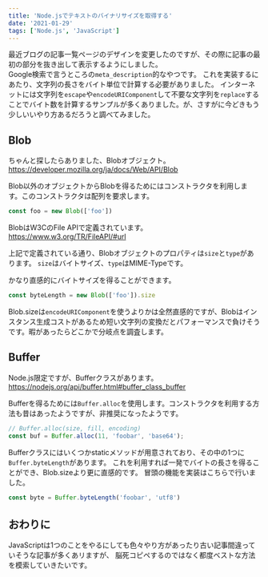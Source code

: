 ```yaml
---
title: 'Node.jsでテキストのバイナリサイズを取得する'
date: '2021-01-29'
tags: ['Node.js', 'JavaScript']
---
```

最近ブログの記事一覧ページのデザインを変更したのですが、その際に記事の最初の部分を抜き出して表示するようにしました。  
Google検索で言うところの`meta_description`的なやつです。
これを実装するにあたり、文字列の長さをバイト単位で計算する必要がありました。
インターネットには文字列を`escape`や`encodeURIComponent`して不要な文字列を`replace`することでバイト数を計算するサンプルが多くありました。が、さすがに今どきもう少しいいやり方あるだろうと調べてみました。

## Blob
ちゃんと探したらありました、Blobオブジェクト。  
https://developer.mozilla.org/ja/docs/Web/API/Blob  

Blob以外のオブジェクトからBlobを得るためにはコンストラクタを利用します。このコンストラクタは配列を要求します。
```js
const foo = new Blob(['foo'])
```

BlobはW3CのFile APIで定義されています。  
https://www.w3.org/TR/FileAPI/#url

上記で定義されている通り、Blobオブジェクトのプロパティは`size`と`type`があります。
`size`はバイトサイズ、`type`はMIME-Typeです。

かなり直感的にバイトサイズを得ることができます。
```js
const byteLength = new Blob(['foo']).size
```

Blob.sizeは`encodeURIComponent`を使うよりかは全然直感的ですが、Blobはインスタンス生成コストがあるため短い文字列の変換だとパフォーマンスで負けそうです。暇があったらどこかで分岐点を調査します。


## Buffer
Node.js限定ですが、Bufferクラスがあります。  
https://nodejs.org/api/buffer.html#buffer_class_buffer

Bufferを得るためには`Buffer.alloc`を使用します。コンストラクタを利用する方法も昔はあったようですが、非推奨になったようです。
```js
// Buffer.alloc(size, fill, encoding)
const buf = Buffer.alloc(11, 'foobar', 'base64');
```

Bufferクラスにはいくつかstaticメソッドが用意されており、その中の1つに`Buffer.byteLength`があります。
これを利用すれば一発でバイトの長さを得ることができ、Blob.sizeより更に直感的です。
冒頭の機能を実装はこちらで行いました。
```js
const byte = Buffer.byteLength('foobar', 'utf8')
```

## おわりに
JavaScriptは1つのことをやるにしても色々やり方があったり古い記事間違っていそうな記事が多くあリますが、
脳死コピペするのではなく都度ベストな方法を模索していきたいです。